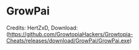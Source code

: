 # GrowPai
Credits: HertZxD,
Download: (https://github.com/GrowtopiaHackers/Growtopia-Cheats/releases/download/GrowPai/GrowPai.exe)
